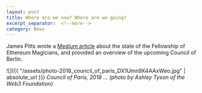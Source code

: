 ```yaml
---
layout: post
title: Where are we now? Where are we going?
excerpt_separator:  <!--more-->
category: News
---
```


James Pitts wrote a [Medium article](https://medium.com/@jpitts/take-a-break-from-buidling-and-ask-where-are-we-now-where-are-we-going-5f89c2463d93) about the state of the Fellowship of Ethereum Magicians, and provided an overview of the upcoming Council of Berlin.


![]({{ "/assets/photo-2018_council_of_paris_DX1Umn9X4AAxWeo.jpg" | absolute_url }})
*Council of Paris, 2018 ... (photo by Ashley Tyson of the Web3 Foundation)*